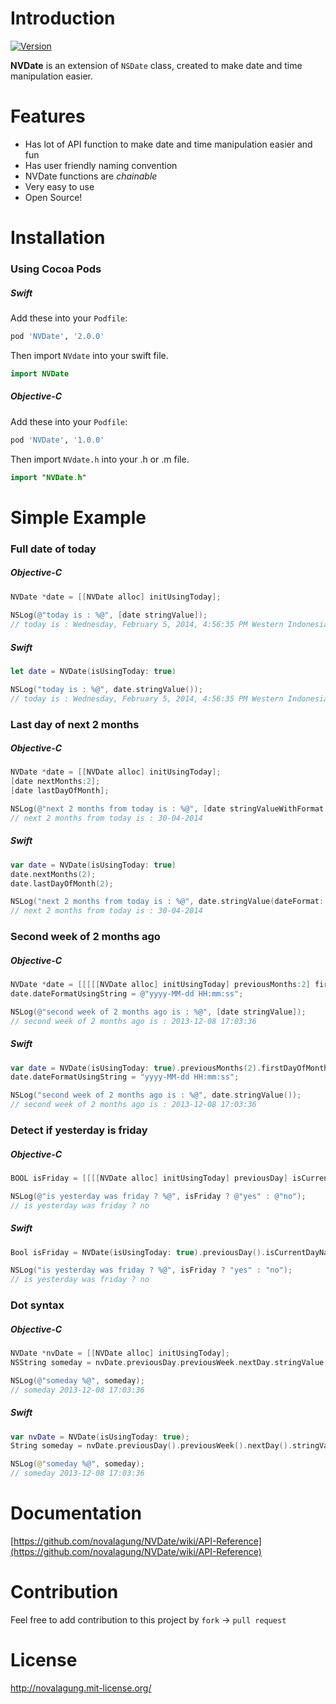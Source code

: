 Introduction
======

[![Version](http://img.shields.io/cocoapods/v/NVDate.svg)](http://cocoadocs.org/docsets/NVDate)

__NVDate__ is an extension of `NSDate` class, created to make date and time manipulation easier.

Features
======

* Has lot of API function to make date and time manipulation easier and fun
* Has user friendly naming convention
* NVDate functions are _chainable_
* Very easy to use
* Open Source!

Installation
======

### Using Cocoa Pods

##### Swift

Add these into your `Podfile`:

```ruby
pod 'NVDate', '2.0.0'
```

Then import `NVdate` into your swift file.

```swift
import NVDate
```

##### Objective-C

Add these into your `Podfile`:

```ruby
pod 'NVDate', '1.0.0'
```

Then import `NVdate.h` into your .h or .m file.

```swift
import "NVDate.h"
```

Simple Example
======
    
### Full date of today

##### Objective-C

```objectivec
NVDate *date = [[NVDate alloc] initUsingToday];
 
NSLog(@"today is : %@", [date stringValue]);
// today is : Wednesday, February 5, 2014, 4:56:35 PM Western Indonesia Time
```

##### Swift

```swift
let date = NVDate(isUsingToday: true)

NSLog("today is : %@", date.stringValue());
// today is : Wednesday, February 5, 2014, 4:56:35 PM Western Indonesia Time
```

### Last day of next 2 months

##### Objective-C

```objectivec
NVDate *date = [[NVDate alloc] initUsingToday];
[date nextMonths:2];
[date lastDayOfMonth];

NSLog(@"next 2 months from today is : %@", [date stringValueWithFormat:@"dd-MM-yyyy"]);
// next 2 months from today is : 30-04-2014
```

##### Swift

```swift
var date = NVDate(isUsingToday: true)
date.nextMonths(2);
date.lastDayOfMonth(2);

NSLog("next 2 months from today is : %@", date.stringValue(dateFormat: "dd-MM-yyyy"));
// next 2 months from today is : 30-04-2014
```

### Second week of 2 months ago

##### Objective-C

```objectivec
NVDate *date = [[[[[NVDate alloc] initUsingToday] previousMonths:2] firstDayOfMonth] nextWeek];
date.dateFormatUsingString = @"yyyy-MM-dd HH:mm:ss";

NSLog(@"second week of 2 months ago is : %@", [date stringValue]);
// second week of 2 months ago is : 2013-12-08 17:03:36
```

##### Swift

```swift
var date = NVDate(isUsingToday: true).previousMonths(2).firstDayOfMonth().nextWeek()
date.dateFormatUsingString = "yyyy-MM-dd HH:mm:ss";

NSLog("second week of 2 months ago is : %@", date.stringValue());
// second week of 2 months ago is : 2013-12-08 17:03:36
```

### Detect if yesterday is friday

##### Objective-C

```objectivec
BOOL isFriday = [[[[NVDate alloc] initUsingToday] previousDay] isCurrentDayName:NVDayUnitFriday];

NSLog(@"is yesterday was friday ? %@", isFriday ? @"yes" : @"no");
// is yesterday was friday ? no
```

##### Swift

```swift
Bool isFriday = NVDate(isUsingToday: true).previousDay().isCurrentDayName(.Friday)

NSLog("is yesterday was friday ? %@", isFriday ? "yes" : "no");
// is yesterday was friday ? no
```

### Dot syntax

##### Objective-C

```objectivec
NVDate *nvDate = [[NVDate alloc] initUsingToday];
NSString someday = nvDate.previousDay.previousWeek.nextDay.stringValue;

NSLog(@"someday %@", someday);
// someday 2013-12-08 17:03:36
```

##### Swift

```swift
var nvDate = NVDate(isUsingToday: true);
String someday = nvDate.previousDay().previousWeek().nextDay().stringValue();

NSLog(@"someday %@", someday);
// someday 2013-12-08 17:03:36
```

Documentation
======

[https://github.com/novalagung/NVDate/wiki/API-Reference](https://github.com/novalagung/NVDate/wiki/API-Reference)


Contribution
======

Feel free to add contribution to this project by `fork` -> `pull request`


License
======

http://novalagung.mit-license.org/
